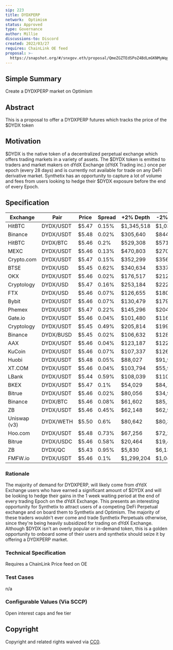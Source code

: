 ```yaml
---
sip: 223
title: DYDXPERP
network:  Optimism 
status: Approved
type: Governance
author: Millie
discussions-to: Discord
created: 2022/03/27
requires: ChainLink OE feed
proposal: >-
  https://snapshot.org/#/snxgov.eth/proposal/QmeZGZTEdSPoZ4BdLmGKNMyWqgNDoaLHmPES6BLyQgvWSo
---
```


## Simple Summary

Create a DYDXPERP market on Optimism 

## Abstract

This is a proposal to offer a DYDXPERP futures which tracks the price of the $DYDX token

## Motivation

$DYDX is the native token of a decentralized perpetual exchange which offers trading markets in a variety of assets. The $DYDX token is emitted to traders and market makers on dYdX Exchange (dYdX Trading inc.) once per epoch (every 28 days) and is currently not available for trade on any DeFi derivative market. Synthetix has an opportunity to capture a lot of volume and fees from users looking to hedge their $DYDX exposure before the end of every Epoch.  

## Specification

|  Exchange   |     Pair      |   Price      |  Spread       |   +2% Depth      |    -2% Depth      |     24h Volume        |    Volume%|
|-|-|-|-|-|-|-|-|
| HitBTC 		       | DYDX/USDT 		      | $5.47 		 | 0.15% 		 | $1,345,518 		 | $1,038,885 		 | $8,035,201 		  | 8.90% 		  |
| Binance 		      | DYDX/USDT 		      | $5.48 		 | 0.02% 		 | $305,640 		   | $844,081 		   | $21,357,988 		 | 23.67% 		 |
| HitBTC 		       | DYDX/BTC 		       | $5.46 		 | 0.2% 		  | $529,308 		   | $571,047 		   | $513,320 		    | 0.57% 		  |
| MEXC  		        | DYDX/USDT 		      | $5.46 		 | 0.13% 		 | $470,803 		   | $270,760 		   | $201,083 		    | 0.22% 		  |
| Crypto.com 		   | DYDX/USDT 		      | $5.47 		 | 0.15% 		 | $352,299 		   | $356,861 		   | $108,724 		    | 0.12% 		  |
| BTSE 		         | DYDX/USD 		       | $5.45 		 | 0.62% 		 | $340,634 		   | $337,980 		   | $3,416,938 		  | 3.79% 		  |
| OKX 		          | DYDX/USDT 		      | $5.46 		 | 0.02% 		 | $176,517 		   | $212,211 		   | $5,714,699 		  | 6.33% 		  |
| Cryptology 		   | DYDX/USD 		       | $5.47 		 | 0.16% 		 | $253,184 		   | $222,893 		   | $200,386 		    | 0.22% 		  |
| FTX 		          | DYDX/USD 		       | $5.46 		 | 0.07% 		 | $126,655 		   | $180,178 		   | $734,192 		    | 0.81% 		  |
| Bybit 	        | DYDX/USDT 		      | $5.46 		 | 0.07% 		 | $130,479 		   | $179,608 		   | $205,709 		    | 0.23% 		  |
| Phemex 		       | DYDX/USDT 		      | $5.47 		 | 0.22% 		 | $145,296 		   | $204,289 		   | $430,803 		    | 0.48% 		  |
| Gate.io 		      | DYDX/USDT 		      | $5.46 		 | 0.04% 		 | $101,480 		   | $116,897 		   | $5,855,674 		  | 6.49% 		  |
| Cryptology 		   | DYDX/USDT 		      | $5.45 		 | 0.49% 		 | $205,814 		   | $199,264 		   | $132,386 		    | 0.15% 		  |
| Binance 		      | DYDX/BUSD 		      | $5.45 		 | 0.02% 		 | $106,632 		   | $128,649 		   | $2,272,523 		  | 2.52% 		  |
| AAX 		          | DYDX/USDT 		      | $5.46 		 | 0.04% 		 | $123,187 		   | $122,345 		   | $231,935 		    | 0.26% 		  |
| KuCoin 		       | DYDX/USDT 		      | $5.46 		 | 0.07% 		 | $107,337 		   | $126,291 		   | $1,533,710 		  | 1.70% 		  |
| Huobi 	        | DYDX/USDT 		      | $5.48 		 | 0.05% 		 | $88,027 		    | $91,987 		    | $3,978,667 		  | 4.41% 		  |
| XT.COM 		       | DYDX/USDT 		      | $5.46 		 | 0.04% 		 | $103,794 		   | $55,961 		    | $1,509,947 		  | 1.67% 		  |
| LBank 		        | DYDX/USDT 		      | $5.44 		 | 0.59% 		 | $108,039 		   | $110,662 		   | $4,473,371 		  | 4.96% 		  |
| BKEX 		         | DYDX/USDT 		      | $5.47 		 | 0.1% 		  | $54,029 		    | $84,108 		    | $3,175,311 		  | 3.52% 		  |
| Bitrue 		       | DYDX/USDT 		      | $5.46 		 | 0.02% 		 | $80,056 		    | $34,944 		    | $3,977,965 		  | 4.41% 		  |
| Binance 		      | DYDX/BTC 		       | $5.46 		 | 0.08% 		 | $61,602 		    | $85,154 		    | $919,756 		    | 1.02% 		  |
| ZB 		           | DYDX/USDT 		      | $5.46 		 | 0.45% 		 | $62,148 		    | $62,926 		    | $4,276,520 		  | 4.74% 		  |
| Uniswap (v3) 		 | DYDX/WETH  		 | $5.50 		 | 0.6% 		  | $80,642 		    | $80,399 		    | $440,000 		    | 0.49% 		  |
| Hoo.com 		      | DYDX/USDT 		      | $5.48 		 | 0.73% 		 | $67,256 		    | $72,293 		    | $606,453 		    | 0.67% 		  |
| Bitrue 		       | DYDX/USDC 		      | $5.46 		 | 0.58% 		 | $20,464 		    | $19,481 		    | $1,912,837 		  | 2.12% 		  |
| ZB 		           | DYDX/QC 		        | $5.43 		 | 0.95% 		 | $5,830 		     | $6,139 		     | $5,486,638 		  | 6.08% 		  |
| FMFW.io 		      | DYDX/USDT 		      | $5.46 		 | 0.1% 		  | $1,299,204 		 | $1,047,363 		 | $7,993,650 		  | 8.86% 		  |






### Rationale

The majority of demand for DYDXPERP, will likely come from dYdX Exchange users who have earned a significant amount of $DYDX and will be looking to hedge their gains in the 1 week waiting period at the end of every trading Epoch on the dYdX Exchange. This presents an interesting opportunity for Synthetix to attract users of a competing DeFi Perpetual exchange and on board them to Synthetix and Optimism. The majority of these traders wouldn't ever come and trade Synthetix Perpetuals otherwise, since they're being heavily subsidized for trading on dYdX Exchange. Although $DYDX isn't an overly popular or in-demand token, this is a golden opportunity to onboard some of their users and synthetix should seize it by offering a DYDXPERP market.  

### Technical Specification

Requires a ChainLink Price feed on OE

### Test Cases

n/a

### Configurable Values (Via SCCP)

Open interest caps and fee tier


## Copyright

Copyright and related rights waived via [CC0](https://creativecommons.org/publicdomain/zero/1.0/).
